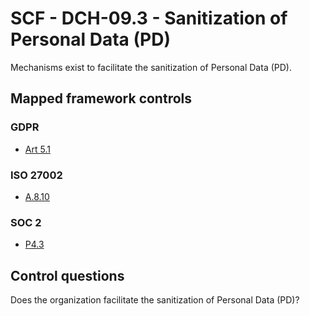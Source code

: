 # SCF - DCH-09.3 - Sanitization of Personal Data (PD)
Mechanisms exist to facilitate the sanitization of Personal Data (PD).
## Mapped framework controls
### GDPR
- [Art 5.1](../gdpr/art5.md#Article-51)
  
### ISO 27002
- [A.8.10](../iso27002/a-8.md#a810)
  
### SOC 2
- [P4.3](../soc2/p43.md)
  
## Control questions
Does the organization facilitate the sanitization of Personal Data (PD)?
  